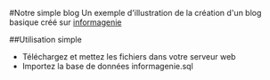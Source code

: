 #Notre simple blog
Un exemple d'illustration de la création d'un blog basique créé sur [informagenie](http://www.informagenie.com)

##Utilisation simple
- Téléchargez et mettez les fichiers dans votre serveur web
- Importez la base de données informagenie.sql